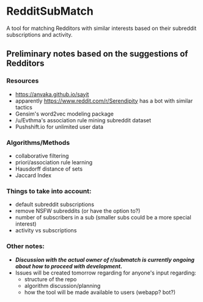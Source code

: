 # RedditSubMatch

A tool for matching Redditors with similar interests based on their subreddit subscriptions and activity.

## Preliminary notes based on the suggestions of Redditors

### Resources

 - https://anvaka.github.io/sayit
 - apparently https://www.reddit.com/r/Serendipity has a bot with similar tactics
 - Gensim's word2vec modeling package
 - /u/Evthma's association rule mining subreddit dataset
 - Pushshift.io for unlimited user data

### Algorithms/Methods

 - collaborative filtering
 - priori/association rule learning
 - Hausdorff distance of sets
 - Jaccard Index
 
### Things to take into account:

 - default subreddit subscriptions
 - remove NSFW subreddits (or have the option to?)
 - number of subscribers in a sub (smaller subs could be a more special interest)
 - activity vs subscriptions
 
### Other notes:

 - *__Discussion with the actual owner of r/submatch is currently ongoing about how to proceed with development.__*
 - Issues will be created tomorrow regarding for anyone's input regarding:
    - structure of the repo
    - algorithm discussion/planning
    - how the tool will be made available to users (webapp? bot?)
